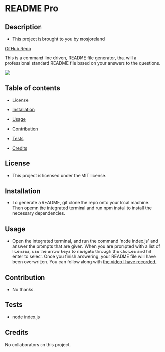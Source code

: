 # README Pro
  
  ## Description
  
* This project is brought to you by mosjoreland
  
[GitHub Repo](https://github.com/mosjoreland/README-pro)

 This is a command line driven, README file generator, that will a professional standard README file based on your answers to the questions.
  
 ![](https://img.shields.io/badge/license-MIT-blue.svg)
  
## Table of contents
  
- [License](#license)
  
- [Installation](#installation)
  
- [Usage](#usage)
  
- [Contribution](#contribution)
  
- [Tests](#tests)
  
- [Credits](#credits)
  
 ## License
  
* This project is licensed under the MIT license.
  
## Installation
  
* To generate a README, git clone the repo onto your local machine. Then opemn the integrated terminal and run npm install to install the necessary dependencies. 
  
## Usage
  
* Open the integrated terminal, and run the command 'node index.js' and answer the prompts that are given. When you are prompted with a list of licenses, use the arrow keys to navigate through the choices and hit enter to select. Once you finish answering, your README file will have been overwritten. You can follow along with [the video I have recorded.](https://www.youtube.com/watch?v=Zs_wMvr0fec)

  
## Contribution
  
* No thanks.
  
## Tests
  
* node index.js
  
## Credits
  
 No collaborators on this project.
